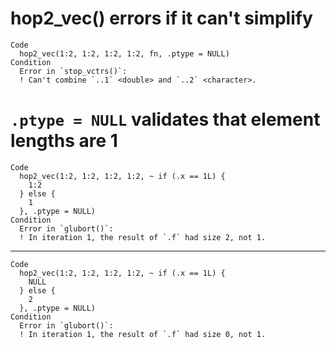 # hop2_vec() errors if it can't simplify

    Code
      hop2_vec(1:2, 1:2, 1:2, 1:2, fn, .ptype = NULL)
    Condition
      Error in `stop_vctrs()`:
      ! Can't combine `..1` <double> and `..2` <character>.

# `.ptype = NULL` validates that element lengths are 1

    Code
      hop2_vec(1:2, 1:2, 1:2, 1:2, ~ if (.x == 1L) {
        1:2
      } else {
        1
      }, .ptype = NULL)
    Condition
      Error in `glubort()`:
      ! In iteration 1, the result of `.f` had size 2, not 1.

---

    Code
      hop2_vec(1:2, 1:2, 1:2, 1:2, ~ if (.x == 1L) {
        NULL
      } else {
        2
      }, .ptype = NULL)
    Condition
      Error in `glubort()`:
      ! In iteration 1, the result of `.f` had size 0, not 1.

